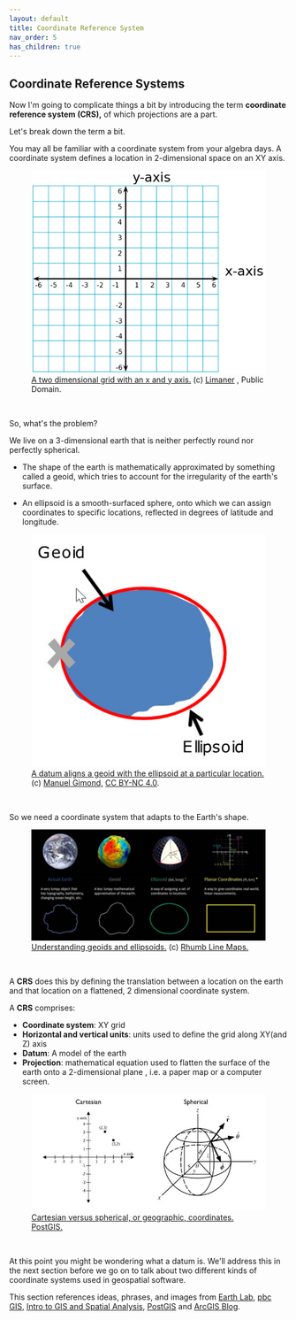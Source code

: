 ```yaml
---
layout: default
title: Coordinate Reference System
nav_order: 5
has_children: true
---
```


## Coordinate Reference Systems

Now I'm going to complicate things a bit by introducing the term **coordinate reference system (CRS),** of which projections are a part.

Let's break down the term a bit.

You may all be familiar with a coordinate system from your algebra days. A coordinate system defines a location in 2-dimensional space on an XY axis.


<figure>
  <img src="../images/555px-2D_Cartesian_Coordinates.svg.png" alt="Cartesian coordinates">
  <figcaption><a href="https://commons.wikimedia.org/wiki/File:2D_Cartesian_Coordinates.svg">A two dimensional grid with an x and y axis.</a> (c) <a href="https://commons.wikimedia.org/w/index.php?title=User:Limaner&action=edit&redlink=1">Limaner</a> , Public Domain.</figcaption>
</figure>

<p>&nbsp;</p>

So, what's the problem?

We live on a 3-dimensional earth that is neither perfectly round nor perfectly spherical.

- The shape of the earth is mathematically approximated by something called a geoid, which tries to account for the irregularity of the earth's surface.

- An ellipsoid is a smooth-surfaced sphere, onto which we can assign coordinates to specific locations, reflected in degrees of latitude and longitude.


<figure>
  <img src="../images/geoid.jpg"
  alt="Geoid">
  <figcaption><a href="https://mgimond.github.io/Spatial/chp09-0.html">A datum aligns a geoid with the ellipsoid at a particular location.</a> (c) <a href="https://mgimond.github.io/Spatial/index.html">Manuel Gimond,</a> <a href="https://creativecommons.org/licenses/by-nc/4.0/">CC BY-NC 4.0</a>.</figcaption>
</figure>

<p>&nbsp;</p>

So we need a coordinate system that adapts to the Earth's shape.

<figure>
  <img src="../images/geoidEllipsoid.png"
  alt="geoidEllipsoid">
  <figcaption><a href="https://www.youtube.com/watch?v=Z41Dt7_R180">Understanding geoids and ellipsoids.</a> (c) <a href="https://www.youtube.com/channel/UCCXRrBW4gGdNbJV1axUhNIw">Rhumb Line Maps.</a> </figcaption>
</figure>

<p>&nbsp;</p>

A **CRS** does this by defining the translation between a location on the earth and that location on a flattened, 2 dimensional coordinate system.

A **CRS** comprises:

- **Coordinate system**: XY grid
- **Horizontal and vertical units**: units used to define the grid along XY(and Z) axis
- **Datum**: A model of the earth
- **Projection**: mathematical equation used to flatten the surface of the earth onto a 2-dimensional plane , i.e. a paper map or a computer screen.


<figure>
  <img src="../images/cartSpherical.jpg"
  alt="cartesianSpherical">
  <figcaption><a href="https://postgis.net/workshops/postgis-intro/geography.html">Cartesian versus spherical, or geographic, coordinates.</a> <a href="https://postgis.net/">PostGIS.</a> </figcaption>
</figure>

<p>&nbsp;</p>

At this point you might be wondering what a datum is. We'll address this in the next section before we go on to talk about two different kinds of coordinate systems used in geospatial software.






This section references ideas, phrases, and images from [Earth Lab](https://www.earthdatascience.org/courses/use-data-open-source-python/intro-vector-data-python/spatial-data-vector-shapefiles/intro-to-coordinate-reference-systems-python/), [pbc GIS](http://pbcgis.com/projection_fundamentals/), [Intro to GIS and Spatial Analysis](https://mgimond.github.io/Spatial/chp09-0.html), [PostGIS](https://postgis.net/workshops/postgis-intro/geography.html) and [ArcGIS Blog](https://www.esri.com/arcgis-blog/products/arcgis-pro/mapping/coordinate-systems-difference/#spatial).
